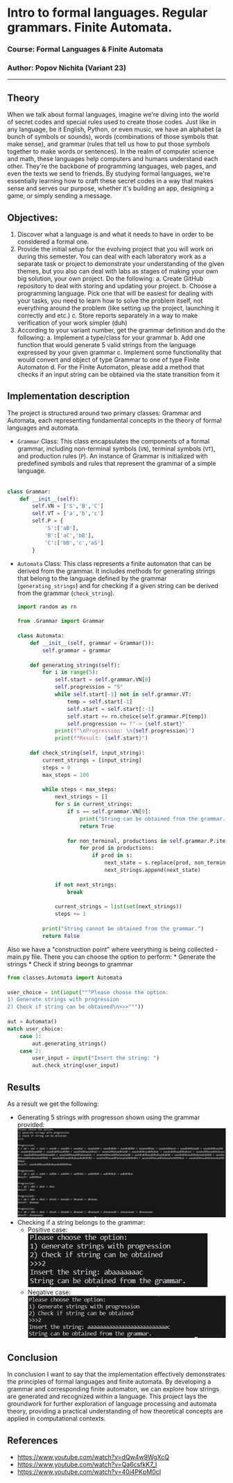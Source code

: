 # Intro to formal languages. Regular grammars. Finite Automata.

### Course: Formal Languages & Finite Automata
### Author: Popov Nichita (Variant 23)

----

## Theory
When we talk about formal languages, imagine we're diving into the world of secret codes and special rules used to create those codes. Just like in any language, be it English, Python, or even music, we have an alphabet (a bunch of symbols or sounds), words (combinations of those symbols that make sense), and grammar (rules that tell us how to put those symbols together to make words or sentences). In the realm of computer science and math, these languages help computers and humans understand each other. They're the backbone of programming languages, web pages, and even the texts we send to friends. By studying formal languages, we're essentially learning how to craft these secret codes in a way that makes sense and serves our purpose, whether it's building an app, designing a game, or simply sending a message.

## Objectives:

1) Discover what a language is and what it needs to have in order to be considered a formal one.
2) Provide the initial setup for the evolving project that you will work on during this semester. You can deal with each laboratory work as a separate task or project to demonstrate your understanding of the given themes, but you also can deal with labs as stages of making your own big solution, your own project. Do the following:
    a. Create GitHub repository to deal with storing and updating your project.
    b. Choose a programming language. Pick one that will be easiest for dealing with your tasks, you need to learn how to solve the problem itself, not everything around the problem (like setting up the project, launching it correctly and etc.)
    c. Store reports separately in a way to make verification of your work simpler (duh)
3) According to your variant number, get the grammar definition and do the following:
    a. Implement a type/class for your grammar
    b. Add one function that would generate 5 valid strings from the language expressed by your given grammar
    c. Implement some functionality that would convert and object of type Grammar to one of type Finite Automaton
    d. For the Finite Automaton, please add a method that checks if an input string can be obtained via the state transition from it


## Implementation description

The project is structured around two primary classes: Grammar and Automata, each representing fundamental concepts in the theory of formal languages and automata.

* `Grammar` Class: This class encapsulates the components of a formal grammar, including non-terminal symbols (`VN`), terminal symbols (`VT`), and production rules (`P`). An instance of Grammar is initialized with predefined symbols and rules that represent the grammar of a simple language.

```python

class Grammar:
    def __init__(self):
        self.VN = ['S','B','C']
        self.VT = ['a','b','c']
        self.P = {
            'S':['aB'],
            'B':['aC','bB'],
            'C':['bB','c','aS']
        }

```
* `Automata` Class: This class represents a finite automaton that can be derived from the grammar. It includes methods for generating strings that belong to the language defined by the grammar (`generating_strings`) and for checking if a given string can be derived from the grammar (`check_string`).

    
    ```python
    import random as rn

    from .Grammar import Grammar

    class Automata:
        def __init__(self, grammar = Grammar()):
            self.grammar = grammar
        
        def generating_strings(self):
            for i in range(5):
                self.start = self.grammar.VN[0]
                self.progression = "S"
                while self.start[-1] not in self.grammar.VT:
                    temp = self.start[-1]
                    self.start = self.start[:-1]
                    self.start += rn.choice(self.grammar.P[temp])
                    self.progression += f"-> {self.start}"
                print(f"\nProgression: \n{self.progression}")
                print(f"Result: {self.start}")
        
        def check_string(self, input_string):
            current_strings = [input_string]
            steps = 0
            max_steps = 100 

            while steps < max_steps:
                next_strings = []
                for s in current_strings:
                    if s == self.grammar.VN[0]:
                        print("String can be obtained from the grammar.")
                        return True
                    
                    for non_terminal, productions in self.grammar.P.items():
                        for prod in productions:
                            if prod in s:
                                next_state = s.replace(prod, non_terminal, 1)
                                next_strings.append(next_state)
                
                if not next_strings:
                    break

                current_strings = list(set(next_strings))
                steps += 1

            print("String cannot be obtained from the grammar.")
            return False
    ```
Also we have a "construction point" where veerything is being collected - main.py file. There you can choose the option to perform:
    * Generate the strings
    * Check if string beongs to grammar
```python
from classes.Automata import Automata

user_choice = int(input("""Please choose the option:
1) Generate strings with progression
2) Check if string can be obtained\n>>>"""))

aut = Automata()
match user_choice:
    case 1:
        aut.generating_strings()
    case 2:
        user_input = input("Insert the string: ")
        aut.check_string(user_input)
```
## Results
As a result we get the following:
* Generating 5 strings with progresson shown using the grammar provided:
    ![alt text](image.png)
* Checking if a string belongs to the grammar:
    * Positive case:
        ![alt](case_positive.png)
    * Negative case:
        ![alt](case_negative.png)

## Conclusion 

In conclusion I want to say that the implementation effectively demonstrates the principles of formal languages and finite automata. By developing a grammar and corresponding finite automaton, we can explore how strings are generated and recognized within a language. This project lays the groundwork for further exploration of language processing and automata theory, providing a practical understanding of how theoretical concepts are applied in computational contexts.

## References

* https://www.youtube.com/watch?v=dQw4w9WgXcQ
* https://www.youtube.com/watch?v=Qa6csfkK7_I
* https://www.youtube.com/watch?v=40i4PKpM0cI